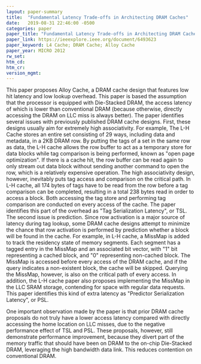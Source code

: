 ```yaml
---
layout: paper-summary
title:  "Fundamental Latency Trade-offs in Architecting DRAM Caches"
date:   2019-08-31 22:46:00 -0500
categories: paper
paper_title: "Fundamental Latency Trade-offs in Architecting DRAM Caches"
paper_link: https://ieeexplore.ieee.org/document/6493623
paper_keyword: L4 Cache; DRAM Cache; Alloy Cache
paper_year: MICRO 2012
rw_set: 
htm_cd: 
htm_cr: 
version_mgmt: 
---
```


This paper proposes Alloy Cache, a DRAM cache design that features low hit latency and low lookup overhead. This paper 
is based the assumption that the processor is equipped with Die-Stacked DRAM, the access latency of which is lower than 
conventional DRAM (because otherwise, directly accessing the DRAM on LLC miss is always better). The paper identifies 
several issues with previously published DRAM cache designs. First, these designs usually aim for extremely high associativity.
For example, The L-H Cache stores an entire set consisting of 29 ways, including data and metadata, in a 2KB DRAM row. 
By putting the tags of a set in the same row as data, the L-H cache allows the row buffer to act as a temporary store for 
data blocks while tag comparison is being performed, known as "open page optimization". If there is a cache hit, the row 
buffer can be read again to only stream out data block without sending another command to open the row, which is a relatively
expensive operation. The high associativity design, however, inevitably puts tag access and comparison on the critical path.
In L-H cache, all 174 bytes of tags have to be read from the row before a tag comparison can be completed, resulting in 
a total 238 bytes read in order to access a block. Both accessing the tag store and performing tag comparison are conducted
on every access of the cache. The paper identifies this part of the overhead as "Tag Serialization Latency", or TSL. The 
second issue is prediction. Since row activation is a major source of latency during tag lookup, some DRAM cache designs
attempt to minimize the chance that row activation is performed by prediction whether a block will be found in the cache.
For example, in L-H cache, a MissMap is added to track the residency state of memory segments. Each segment has a tagged 
entry in the MissMap and an associated bit vector, with "1" bit representing a cached block, and "0" representing non-cached
block. The MissMap is accessed before every access of the DRAM cache, and if the query indicates a non-existent block, the 
cache will be skipped. Querying the MissMap, however, is also on the critical path of every access. In addition, the L-H 
cache paper also proposes implementing the MissMap in the LLC SRAM storage, contending for space with regular data requests.
This paper identifies this kind of extra latency as "Predictor Serialization Latency", or PSL.

One important observation made by the paper is that prior DRAM cache proposals do not truly have a lower access latency
compared with directly accessing the home location on LLC misses, due to the negative performance effect of TSL and PSL. 
These proposals, however, still demonstrate performance improvement, because they divert part of the memory traffic 
that should have been on DRAM to the on-chip Die-Stacked DRAM, leveraging the high bandwidth data link. This reduces 
contention on conventional DRAM.